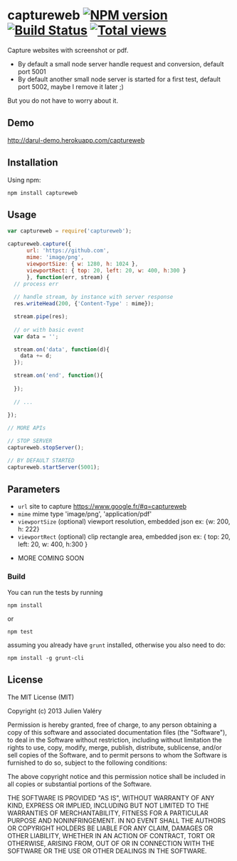 captureweb [![NPM version](https://badge.fury.io/js/captureweb.png)](http://badge.fury.io/js/captureweb) [![Build Status](https://travis-ci.org/darul75/captureweb.png?branch=master)](https://travis-ci.org/darul75/captureweb) [![Total views](https://sourcegraph.com/api/repos/github.com/darul75/captureweb/counters/views.png)](https://sourcegraph.com/github.com/darul75/captureweb)
=====================

Capture websites with screenshot or pdf.

* By default a small node server handle request and conversion, default port 5001
* By default another small node server is started for a first test, default port 5002, maybe I remove it later ;)

But you do not have to worry about it.

Demo
------------
http://darul-demo.herokuapp.com/captureweb

Installation
------------

Using npm:

```
npm install captureweb
```


Usage
-------------

```javascript
var captureweb = require('captureweb');

captureweb.capture({
      url: 'https://github.com', 
      mime: 'image/png', 
      viewportSize: { w: 1280, h: 1024 },
      viewportRect: { top: 20, left: 20, w: 400, h:300 }
      }, function(err, stream) {
  // process err
  
  // handle stream, by instance with server response
  res.writeHead(200, {'Content-Type' : mime});

  stream.pipe(res);
  
  // or with basic event 
  var data = '';		        

  stream.on('data', function(d){ 
    data += d; 
  });

  stream.on('end', function(){
		
  });
	
  // ...
	
});

// MORE APIs

// STOP SERVER
captureweb.stopServer();

// BY DEFAULT STARTED
captureweb.startServer(5001);

```    
    
## Parameters

* `url` site to capture https://www.google.fr/#q=captureweb
* `mime` mime type 'image/png', 'application/pdf'
* `viewportSize` (optional) viewport resolution, embedded json ex: {w: 200, h: 222}
* `viewportRect` (optional) clip rectangle area, embedded json ex: { top: 20, left: 20, w: 400, h:300 }
- MORE COMING SOON

### Build

You can run the tests by running

```
npm install
```
or
```
npm test
```

assuming you already have `grunt` installed, otherwise you also need to do:

```
npm install -g grunt-cli
```

## License

The MIT License (MIT)

Copyright (c) 2013 Julien Valéry

Permission is hereby granted, free of charge, to any person obtaining a copy
of this software and associated documentation files (the "Software"), to deal
in the Software without restriction, including without limitation the rights
to use, copy, modify, merge, publish, distribute, sublicense, and/or sell
copies of the Software, and to permit persons to whom the Software is
furnished to do so, subject to the following conditions:

The above copyright notice and this permission notice shall be included in
all copies or substantial portions of the Software.

THE SOFTWARE IS PROVIDED "AS IS", WITHOUT WARRANTY OF ANY KIND, EXPRESS OR
IMPLIED, INCLUDING BUT NOT LIMITED TO THE WARRANTIES OF MERCHANTABILITY,
FITNESS FOR A PARTICULAR PURPOSE AND NONINFRINGEMENT. IN NO EVENT SHALL THE
AUTHORS OR COPYRIGHT HOLDERS BE LIABLE FOR ANY CLAIM, DAMAGES OR OTHER
LIABILITY, WHETHER IN AN ACTION OF CONTRACT, TORT OR OTHERWISE, ARISING FROM,
OUT OF OR IN CONNECTION WITH THE SOFTWARE OR THE USE OR OTHER DEALINGS IN
THE SOFTWARE.




